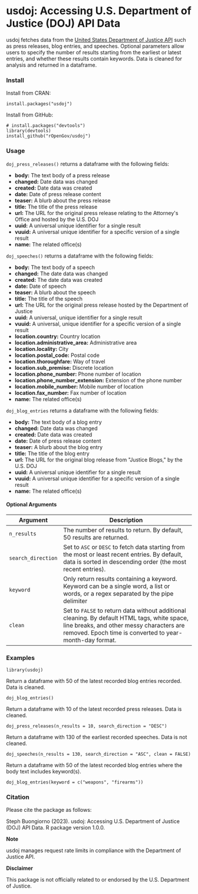 # usdoj: Accessing U.S. Department of Justice (DOJ) API Data

usdoj fetches data from the [United States Department of Justice API](https://www.justice.gov/developer/api-documentation/api_v1) such as press releases, blog entries, and speeches. Optional parameters allow users to specify the number of results starting from the earliest or latest entries, and whether these results contain keywords. Data is cleaned for analysis and returned in a dataframe.

### Install 

Install from CRAN:
```
install.packages("usdoj")
```

Install from GitHub:
```
# install.packages("devtools")
library(devtools)
install_github("rOpenGov/usdoj")
```

### Usage

`doj_press_releases()` returns a dataframe with the following fields: 

- **body:** The text body of a press release
- **changed:** Date data was changed
- **created:** Date data was created
- **date:** Date of press release content
- **teaser:** A blurb about the press release
- **title:** The title of the press release
- **url:** The URL for the original press release relating to the Attorney's Office and hosted by the U.S. DOJ
- **uuid:** A universal unique identifier for a single result
- **vuuid:** A universal unique identifier for a specific version of a single result
- **name:** The related office(s)

`doj_speeches()` returns a dataframe with the following fields: 

- **body:** The text body of a speech
- **changed:** The date data was changed 
- **created:** The date data was created
- **date:** Date of speech
- **teaser:** A blurb about the speech
- **title:** The title of the speech
- **url:** The URL for the original press release hosted by the Department of Justice
- **uuid:** A universal, unique identifier for a single result
- **vuuid:** A universal, unique identifier for a specific version of a single result
- **location.country:** Country location
- **location.administrative_area:** Administrative area
- **location.locality:** City 
- **location.postal_code:** Postal code
- **location.thoroughfare:** Way of travel
- **location.sub_premise:** Discrete location
- **location.phone_number:** Phone number of location
- **location.phone_number_extension:** Extension of the phone number
- **location.mobile_number:** Mobile number of location
- **location.fax_number:** Fax number of location
- **name:** The related office(s)

`doj_blog_entries` returns a dataframe with the following fields: 

- **body:** The text body of a blog entry
- **changed:** Date data was changed
- **created:** Date data was created
- **date:** Date of press release content
- **teaser:** A blurb about the blog entry
- **title:** The title of the blog entry
- **url:** The URL for the original blog release from "Justice Blogs," by the U.S. DOJ
- **uuid:** A universal unique identifier for a single result
- **vuuid:** A universal unique identifier for a specific version of a single result
- **name:** The related office(s)

#### Optional Arguments

| Argument | Description |
| ------------- | ------------- |
| `n_results`  | The number of results to return. By default, 50 results are returned.  |
| `search_direction`  | Set to `ASC` or `DESC` to fetch data starting from the most or least recent entries. By default, data is sorted in descending order (the most recent entries).  |
| `keyword` | Only return results containing a keyword. Keyword can be a single word, a list or words, or a regex separated by the pipe delimiter|
| `clean` | Set to `FALSE` to return data without additional cleaning. By default HTML tags, white space, line breaks, and other messy characters are removed. Epoch time is converted to year-month-day format.  |

### Examples

```
library(usdoj)
```

Return a dataframe with 50 of the latest recorded blog entries recorded. Data is cleaned. 
```
doj_blog_entries()
```

Return a dataframe with 10 of the latest recorded press releases. Data is cleaned. 
```
doj_press_releases(n_results = 10, search_direction = "DESC")
```

Return a dataframe with 130 of the earliest recorded speeches. Data is not cleaned. 
```
doj_speeches(n_results = 130, search_direction = "ASC", clean = FALSE)
```

Return a dataframe with 50 of the latest recorded blog entries where the body text includes keyword(s).
```
doj_blog_entries(keyword = c("weapons", "firearms"))
```


### Citation

Please cite the package as follows: 

Steph Buongiorno (2023). usdoj: Accessing U.S. Department of Justice (DOJ) API Data. R package version 1.0.0.

**Note**

usdoj manages request rate limits in compliance with the Department of Justice API. 

**Disclaimer**

This package is not officially related to or endorsed by the U.S. Department of Justice. 


